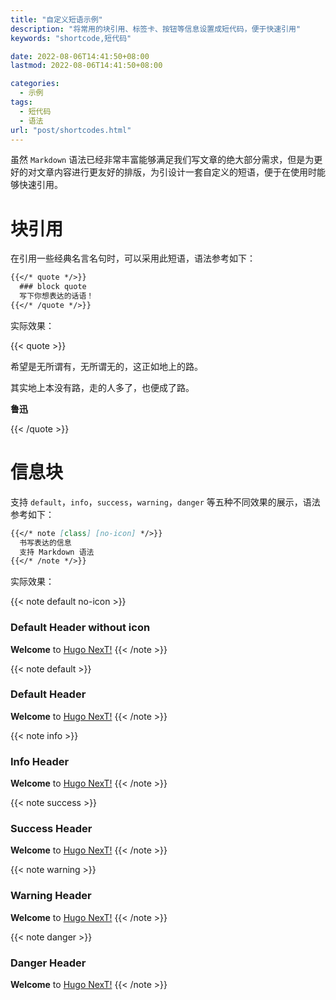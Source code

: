 ```yaml
---
title: "自定义短语示例"
description: "将常用的块引用、标签卡、按钮等信息设置成短代码，便于快速引用"
keywords: "shortcode,短代码"

date: 2022-08-06T14:41:50+08:00
lastmod: 2022-08-06T14:41:50+08:00

categories:
  - 示例
tags:
  - 短代码
  - 语法
url: "post/shortcodes.html"
---
```


虽然 `Markdown` 语法已经非常丰富能够满足我们写文章的绝大部分需求，但是为更好的对文章内容进行更友好的排版，为引设计一套自定义的短语，便于在使用时能够快速引用。

<!--more-->

# 块引用

在引用一些经典名言名句时，可以采用此短语，语法参考如下：

```markdown
{{</* quote */>}}
  ### block quote
  写下你想表达的话语！
{{</* /quote */>}}
```

实际效果：

{{< quote >}}

希望是无所谓有，无所谓无的，这正如地上的路。


其实地上本没有路，走的人多了，也便成了路。

**鲁迅**

{{< /quote >}}

# 信息块

支持 `default`，`info`，`success`，`warning`，`danger` 等五种不同效果的展示，语法参考如下：

```markdown
{{</* note [class] [no-icon] */>}}
  书写表达的信息
  支持 Markdown 语法
{{</* /note */>}}
```

实际效果：

{{< note default no-icon >}}
  ### Default Header without icon
  **Welcome** to [Hugo NexT!](https://preview.hugo-next.eu.org)
{{< /note >}}

{{< note default >}}
  ### Default Header
  **Welcome** to [Hugo NexT!](https://preview.hugo-next.eu.org)
{{< /note >}}

{{< note info >}}
  ### Info Header
  **Welcome** to [Hugo NexT!](https://preview.hugo-next.eu.org)
{{< /note >}}

{{< note success >}}
  ### Success Header
  **Welcome** to [Hugo NexT!](https://preview.hugo-next.eu.org)
{{< /note >}}

{{< note warning >}}
  ### Warning Header
  **Welcome** to [Hugo NexT!](https://preview.hugo-next.eu.org)
{{< /note >}}

{{< note danger >}}
  ### Danger Header
  **Welcome** to [Hugo NexT!](https://preview.hugo-next.eu.org)
{{< /note >}}
